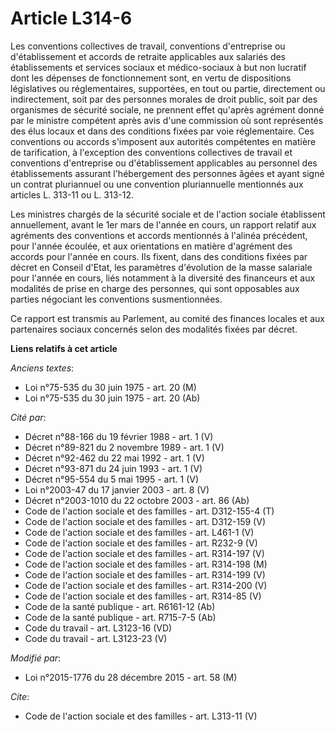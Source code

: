# Article L314-6

Les conventions collectives de travail, conventions d'entreprise ou d'établissement et accords de retraite applicables aux
salariés des établissements et services sociaux et médico-sociaux à but non lucratif dont les dépenses de fonctionnement
sont, en vertu de dispositions législatives ou réglementaires, supportées, en tout ou partie, directement ou indirectement,
soit par des personnes morales de droit public, soit par des organismes de sécurité sociale, ne prennent effet qu'après
agrément donné par le ministre compétent après avis d'une commission où sont représentés des élus locaux et dans des
conditions fixées par voie réglementaire. Ces conventions ou accords s'imposent aux autorités compétentes en matière de
tarification, à l'exception des conventions collectives de travail et conventions d'entreprise ou d'établissement applicables
au personnel des établissements assurant l'hébergement des personnes âgées et ayant signé un contrat pluriannuel ou une
convention pluriannuelle mentionnés aux articles L. 313-11 ou L. 313-12. 

Les ministres chargés de la sécurité sociale et de l'action sociale établissent annuellement, avant le 1er mars de l'année en
cours, un rapport relatif aux agréments des conventions et accords mentionnés à l'alinéa précédent, pour l'année écoulée, et
aux orientations en matière d'agrément des accords pour l'année en cours. Ils fixent, dans des conditions fixées par décret
en Conseil d'Etat, les paramètres d'évolution de la masse salariale pour l'année en cours, liés notamment à la diversité des
financeurs et aux modalités de prise en charge des personnes, qui sont opposables aux parties négociant les conventions
susmentionnées. 

Ce rapport est transmis au Parlement, au comité des finances locales et aux partenaires sociaux concernés selon des modalités
fixées par décret.

**Liens relatifs à cet article**

_Anciens textes_:

  - Loi n°75-535 du 30 juin 1975 - art. 20 (M)
  - Loi n°75-535 du 30 juin 1975 - art. 20 (Ab)

_Cité par_:

  - Décret n°88-166 du 19 février 1988 - art. 1 (V)
  - Décret n°89-821 du 2 novembre 1989 - art. 1 (V)
  - Décret n°92-462 du 22 mai 1992 - art. 1 (V)
  - Décret n°93-871 du 24 juin 1993 - art. 1 (V)
  - Décret n°95-554 du 5 mai 1995 - art. 1 (V)
  - Loi n°2003-47 du 17 janvier 2003 - art. 8 (V)
  - Décret n°2003-1010 du 22 octobre 2003 - art. 86 (Ab)
  - Code de l'action sociale et des familles - art. D312-155-4 (T)
  - Code de l'action sociale et des familles - art. D312-159 (V)
  - Code de l'action sociale et des familles - art. L461-1 (V)
  - Code de l'action sociale et des familles - art. R232-9 (V)
  - Code de l'action sociale et des familles - art. R314-197 (V)
  - Code de l'action sociale et des familles - art. R314-198 (M)
  - Code de l'action sociale et des familles - art. R314-199 (V)
  - Code de l'action sociale et des familles - art. R314-200 (V)
  - Code de l'action sociale et des familles - art. R314-85 (V)
  - Code de la santé publique - art. R6161-12 (Ab)
  - Code de la santé publique - art. R715-7-5 (Ab)
  - Code du travail - art. L3123-16 (VD)
  - Code du travail - art. L3123-23 (V)

_Modifié par_:

  - Loi n°2015-1776 du 28 décembre 2015 - art. 58 (M)

_Cite_:

  - Code de l'action sociale et des familles - art. L313-11 (V)
